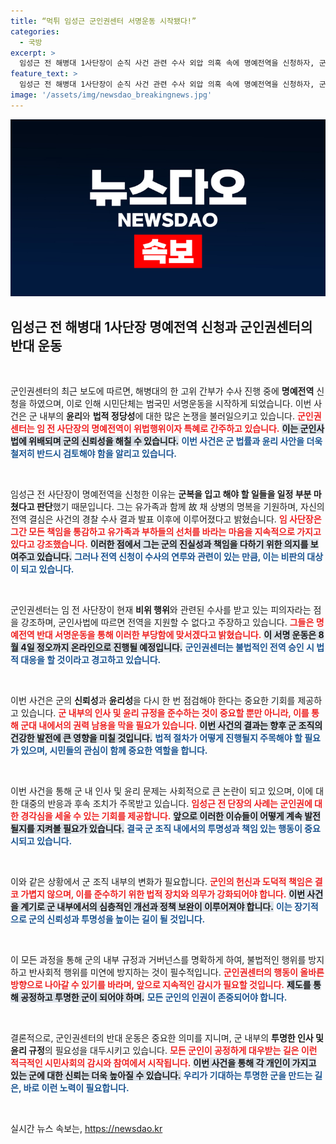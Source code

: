 ```yaml
---
title: “먹튀 임성근 군인권센터 서명운동 시작됐다!”
categories:
  - 국방
excerpt: >
  임성근 전 해병대 1사단장이 순직 사건 관련 수사 외압 의혹 속에 명예전역을 신청하자, 군인권센터가 범국민 서명운동을 시작한다고 발표했다. 이 사건이 더욱 주목받는 이유는 임 전 사단장이 현재 피의자로 수사 중이기 때문!
feature_text: >
  임성근 전 해병대 1사단장이 순직 사건 관련 수사 외압 의혹 속에 명예전역을 신청하자, 군인권센터가 범국민 서명운동을 시작한다고 발표했다. 이 사건이 더욱 주목받는 이유는 임 전 사단장이 현재 피의자로 수사 중이기 때문!
image: '/assets/img/newsdao_breakingnews.jpg'
---
```


<p><img src="/assets/img/newsdao_breakingnews.jpg" alt="ranknews 속보" /></p>

<h2 data-ke-size="size26">임성근 전 해병대 1사단장 명예전역 신청과 군인권센터의 반대 운동</h2>

<p data-ke-size="size16">&nbsp;</p>

<p>군인권센터의 최근 보도에 따르면, 해병대의 한 고위 간부가 수사 진행 중에 <strong>명예전역</strong> 신청을 하였으며, 이로 인해 시민단체는 범국민 서명운동을 시작하게 되었습니다. 이번 사건은 군 내부의 <strong>윤리</strong>와 <strong>법적 정당성</strong>에 대한 많은 논쟁을 불러일으키고 있습니다. <b><span style="color: #ee2323;">군인권센터는 임 전 사단장의 명예전역이 위법행위이자 특혜로 간주하고 있습니다.</span></b> <b><span style="background-color: #21538527;">이는 군인사법에 위배되며 군의 신뢰성을 해칠 수 있습니다.</span></b> <b><span style="color: #1a5490;">이번 사건은 군 법률과 윤리 사안을 더욱 철저히 반드시 검토해야 함을 알리고 있습니다.</span></b></p>

<p data-ke-size="size16">&nbsp;</p>

<p>임성근 전 사단장이 명예전역을 신청한 이유는 <strong>군복을 입고 해야 할 일들을 일정 부분 마쳤다고 판단</strong>했기 때문입니다. 그는 유가족과 함께 故 채 상병의 명복을 기원하며, 자신의 전역 결심은 사건의 경찰 수사 결과 발표 이후에 이루어졌다고 밝혔습니다. <b><span style="color: #ee2323;">임 사단장은 그간 모든 책임을 통감하고 유가족과 부하들의 선처를 바라는 마음을 지속적으로 가지고 있다고 강조했습니다.</span></b> <b><span style="background-color: #21538527;">이러한 점에서 그는 군의 진실성과 책임을 다하기 위한 의지를 보여주고 있습니다.</span></b> <b><span style="color: #1a5490;">그러나 전역 신청이 수사의 연루와 관련이 있는 만큼, 이는 비판의 대상이 되고 있습니다.</span></b></p>

<p data-ke-size="size16">&nbsp;</p>

<p>군인권센터는 임 전 사단장이 현재 <strong>비위 행위</strong>와 관련된 수사를 받고 있는 피의자라는 점을 강조하며, 군인사법에 따르면 전역을 지원할 수 없다고 주장하고 있습니다. <b><span style="color: #ee2323;">그들은 명예전역 반대 서명운동을 통해 이러한 부당함에 맞서겠다고 밝혔습니다.</span></b> <b><span style="background-color: #21538527;">이 서명 운동은 8월 4일 정오까지 온라인으로 진행될 예정입니다.</span></b> <b><span style="color: #1a5490;">군인권센터는 불법적인 전역 승인 시 법적 대응을 할 것이라고 경고하고 있습니다.</span></b></p>

<p data-ke-size="size16">&nbsp;</p>

<p>이번 사건은 군의 <strong>신뢰성</strong>과 <strong>윤리성</strong>을 다시 한 번 점검해야 한다는 중요한 기회를 제공하고 있습니다. <b><span style="color: #ee2323;">군 내부의 인사 및 윤리 규정을 준수하는 것이 중요할 뿐만 아니라, 이를 통해 군대 내에서의 권력 남용을 막을 필요가 있습니다.</span></b> <b><span style="background-color: #21538527;">이번 사건의 결과는 향후 군 조직의 건강한 발전에 큰 영향을 미칠 것입니다.</span></b> <b><span style="color: #1a5490;">법적 절차가 어떻게 진행될지 주목해야 할 필요가 있으며, 시민들의 관심이 함께 중요한 역할을 합니다.</span></b></p>

<p data-ke-size="size16">&nbsp;</p>

<p>이번 사건을 통해 군 내 인사 및 윤리 문제는 사회적으로 큰 논란이 되고 있으며, 이에 대한 대중의 반응과 후속 조치가 주목받고 있습니다. <b><span style="color: #ee2323;">임성근 전 단장의 사례는 군인권에 대한 경각심을 세울 수 있는 기회를 제공합니다.</span></b> <b><span style="background-color: #21538527;">앞으로 이러한 이슈들이 어떻게 계속 발전될지를 지켜볼 필요가 있습니다.</span></b> <b><span style="color: #1a5490;">결국 군 조직 내에서의 투명성과 책임 있는 행동이 중요시되고 있습니다.</span></b></p>

<p data-ke-size="size16">&nbsp;</p> 

<p>이와 같은 상황에서 군 조직 내부의 변화가 필요합니다. <b><span style="color: #ee2323;">군인의 헌신과 도덕적 책임은 결코 가볍지 않으며, 이를 준수하기 위한 법적 장치와 의무가 강화되어야 합니다.</span></b> <b><span style="background-color: #21538527;">이번 사건을 계기로 군 내부에서의 심층적인 개선과 정책 보완이 이루어져야 합니다.</span></b> <b><span style="color: #1a5490;">이는 장기적으로 군의 신뢰성과 투명성을 높이는 길이 될 것입니다.</span></b></p>

<p data-ke-size="size16">&nbsp;</p> 

<p>이 모든 과정을 통해 군의 내부 규정과 거버넌스를 명확하게 하여, 불법적인 행위를 방지하고 반사회적 행위를 미연에 방지하는 것이 필수적입니다. <b><span style="color: #ee2323;">군인권센터의 행동이 올바른 방향으로 나아갈 수 있기를 바라며, 앞으로 지속적인 감시가 필요할 것입니다.</span></b> <b><span style="background-color: #21538527;">제도를 통해 공정하고 투명한 군이 되어야 하며.</span></b> <b><span style="color: #1a5490;">모든 군인의 인권이 존중되어야 합니다.</span></b> </p>

<p data-ke-size="size16">&nbsp;</p> 

<p>결론적으로, 군인권센터의 반대 운동은 중요한 의미를 지니며, 군 내부의 <strong>투명한 인사 및 윤리 규정</strong>의 필요성을 대두시키고 있습니다. <b><span style="color: #ee2323;">모든 군인이 공정하게 대우받는 길은 이런 적극적인 시민사회의 감시와 참여에서 시작됩니다.</span></b> <b><span style="background-color: #21538527;">이번 사건을 통해 각 개인이 가지고 있는 군에 대한 신뢰는 더욱 높아질 수 있습니다.</span></b> <b><span style="color: #1a5490;">우리가 기대하는 투명한 군을 만드는 길은, 바로 이런 노력이 필요합니다.</span></b> </p>

<p data-ke-size="size16">&nbsp;</p> 
실시간 뉴스 속보는, <a href="https://newsdao.kr" rel="dofollow">https://newsdao.kr</a>


